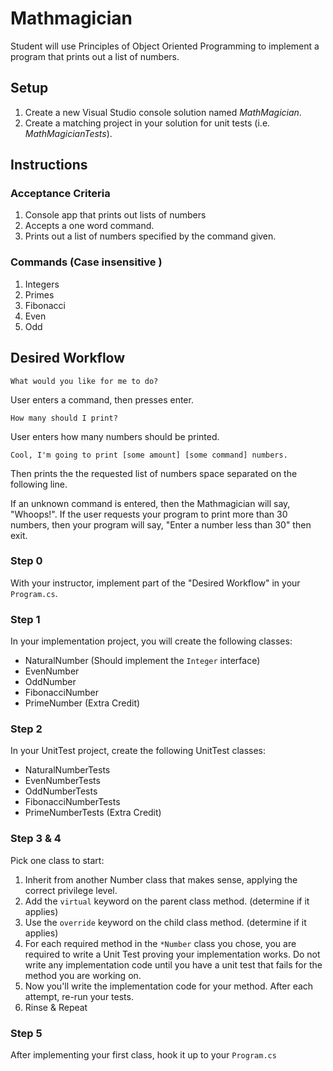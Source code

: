# Mathmagician

Student will use Principles of Object Oriented Programming to implement a program that prints out a list of numbers.

## Setup

1. Create a new Visual Studio console solution named *MathMagician*.
1. Create a matching project in your solution for unit tests (i.e. *MathMagicianTests*).

## Instructions

### Acceptance Criteria

1. Console app that prints out lists of numbers
2. Accepts a one word command.
3. Prints out a list of numbers specified by the command given.

### Commands (Case insensitive )

1. Integers
2. Primes
3. Fibonacci
4. Even
5. Odd

## Desired Workflow

```shell
What would you like for me to do?
```

User enters a command, then presses enter.

```shell
How many should I print?
```

User enters how many numbers should be printed.

```shell
Cool, I'm going to print [some amount] [some command] numbers.
```
Then prints the the requested list of numbers space separated on the following line.

If an unknown command is entered, then the Mathmagician will say, "Whoops!".
If the user requests your program to print more than 30 numbers, then your program will say, "Enter a number less than 30" then exit.

### Step 0

With your instructor, implement part of the "Desired Workflow" in your `Program.cs`.

### Step 1

In your implementation project, you will create the following classes:

- NaturalNumber (Should implement the `Integer` interface)
- EvenNumber
- OddNumber
- FibonacciNumber
- PrimeNumber (Extra Credit)

### Step 2

In your UnitTest project, create the following UnitTest classes:

- NaturalNumberTests
- EvenNumberTests
- OddNumberTests
- FibonacciNumberTests
- PrimeNumberTests (Extra Credit)

### Step 3 & 4

Pick one class to start:

1. Inherit from another Number class that makes sense, applying the correct privilege level.
2. Add the `virtual` keyword on the parent class method. (determine if it applies)
3. Use the `override` keyword on the child class method. (determine if it applies)
4. For each required method in the `*Number` class you chose, you are required to write a Unit Test proving your implementation works. Do not write any implementation code until you have a unit test that fails for the method you are working on.
5. Now you'll write the implementation code for your method. After each attempt, re-run your tests.
6. Rinse & Repeat


### Step 5

After implementing your first class, hook it up to your `Program.cs`
